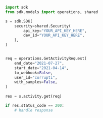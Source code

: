 <!-- Start SDK Example Usage -->
```python
import sdk
from sdk.models import operations, shared

s = sdk.SDK(
    security=shared.Security(
        api_key="YOUR_API_KEY_HERE",
        dev_id="YOUR_API_KEY_HERE",
    ),
)


req = operations.GetActivityRequest(
    end_date="2021-07-27",
    start_date="2021-04-14",
    to_webhook=False,
    user_id="corrupti",
    with_samples=False,
)
    
res = s.activity.get(req)

if res.status_code == 200:
    # handle response
```
<!-- End SDK Example Usage -->